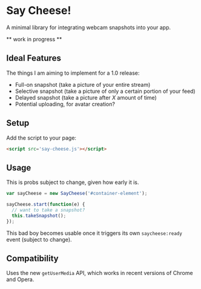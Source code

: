 Say Cheese!
===========
A minimal library for integrating webcam snapshots into your app.

** work in progress **

Ideal Features
--------------
The things I am aiming to implement for a 1.0 release: 

 - Full-on snapshot (take a picture of your entire stream)
 - Selective snapshot (take a picture of only a certain portion of your feed)
 - Delayed snapshot (take a picture after *X* amount of time)
 - Potential uploading, for avatar creation?


Setup
-----
Add the script to your page:

```html
<script src='say-cheese.js'></script>
```

Usage
-----
This is probs subject to change, given how early it is.

```javascript
var sayCheese = new SayCheese('#container-element');

sayCheese.start(function(e) {
  // want to take a snapshot?
  this.takeSnapshot();
});
```

This bad boy becomes usable once it triggers its own `saycheese:ready` event (subject
to change).

Compatibility
-------------
Uses the new `getUserMedia` API, which works in recent versions of Chrome and Opera.
